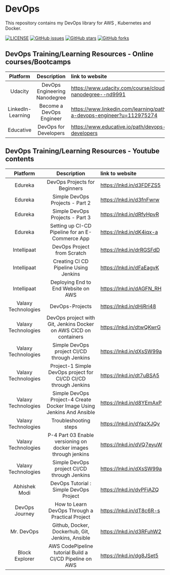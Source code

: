 # DevOps
This repository contains my DevOps library for AWS , Kubernetes and Docker.

[![LICENSE](https://img.shields.io/github/license/rayotoo/DevOps?style=flat-square&color=green)](https://github.com/rayotoo/DevOps/blob/main/LICENSE)
[![GitHub issues](https://img.shields.io/github/issues/rayotoo/DevOps?style=flat-square)](https://github.com/rayotoo/DevOps/issues)
[![GitHub stars](https://img.shields.io/github/stars/rayotoo/DevOps?style=flat-square&color=important)](https://github.com/rayotoo/DevOps/stargazers)
[![GitHub forks](https://img.shields.io/github/forks/rayotoo/DevOps?style=flat-square&color=blueviolet)](https://github.com/rayotoo/DevOps/network/members)



## DevOps Training/Learning Resources - Online courses/Bootcamps
| Platform              | Description                    | link to website                                                               |
| :----:                |    :----:                      | :---                                                                          |
| Udacity               | DevOps Engineering Nanodegree  | https://www.udacity.com/course/cloud-dev-ops-nanodegree--nd9991               |
| LinkedIn-Learning     | Become a DevOps Engineer       | https://www.linkedin.com/learning/paths/become-a-devops-engineer?u=112975274  |
| Educative             | DevOps for Developers          | https://www.educative.io/path/devops-for-developers                           |


## DevOps Training/Learning Resources - Youtube contents
| Platform              | Description                    | link to website                                                               |
| :----:                |    :----:                      | :---                                                                          |
| Edureka               | DevOps Projects for Beginners                                         | https://lnkd.in/d3FDFZS5               |
| Edureka               | Simple DevOps Projects - Part 2                                       | https://lnkd.in/d3fnFwrw               |
| Edureka               | Simple DevOps Projects - Part 3                                       | https://lnkd.in/dRfyHpvR               |
| Edureka               | Setting up CI-CD Pipeline for an E-Commerce App                       | https://lnkd.in/dK4iqx-a               |
| Intellipaat           | DevOps Project from Scratch                                           | https://lnkd.in/drRGSFdD               |
| Intellipaat           | Creating CI CD Pipeline Using Jenkins                                 | https://lnkd.in/dFaEagvK               |  
| Intellipaat           | Deploying End to End Website on AWS                                   | https://lnkd.in/dAGFN_RH               |
| Valaxy Technologies   | DevOps-Projects                                                       | https://lnkd.in/dHjRri48               |
| Valaxy Technologies   | DevOps project with Git, Jenkins Docker on AWS CICD on containers     | https://lnkd.in/dtwQKwrG               |
| Valaxy Technologies   | Simple DevOps project CI/CD through Jenkins                           | https://lnkd.in/dXsSW99a               |
| Valaxy Technologies   | Project-1 Simple DevOps project for CI/CD CI/CD through Jenkins       | https://lnkd.in/dt7uBSA5               |
| Valaxy Technologies   | Simple DevOps Project-4 Create Docker Image Using Jenkins And Ansible | https://lnkd.in/d8YEmAxP               |
| Valaxy Technologies   | Troubleshooting steps                                                 | https://lnkd.in/dYazXJQv               |
| Valaxy Technologies   | P-4 Part 03 Enable versioning on docker images through jenkins        | https://lnkd.in/dVQ7eyuW               |
| Valaxy Technologies   | Simple DevOps project CI/CD through Jenkins                           | https://lnkd.in/dXsSW99a               |
| Abhishek Modi         | DevOps Tutorial : Simple DevOps Project                               | https://lnkd.in/dvPFiAZQ               |
| DevOps Journey        | How to Learn DevOps Through a Practical Project                       | https://lnkd.in/dT8c6R-s               |
| Mr. DevOps            | Github, Docker, Dockerhub, Git, Jenkins, Ansible                      | https://lnkd.in/d3RFuhW2               |
| Block Explorer        | AWS CodePipeline tutorial Build a CI/CD Pipeline on AWS               | https://lnkd.in/dg8JSet5               |




